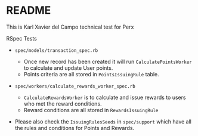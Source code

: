 # README

This is Karl Xavier del Campo technical test for Perx

RSpec Tests

* `spec/models/transaction_spec.rb`
  - Once new record has been created it will run `CalculatePointsWorker` to calculate and update User points.
  - Points criteria are all stored in `PointsIssuingRule` table.

* `spec/workers/calculate_rewards_worker_spec.rb`
  - `CalculateRewardsWorker` is to calculate and issue rewards to users who met the reward conditions.
  - Reward conditions are all stored in `RewardsIssuingRule`
 
* Please also check the `IssuingRulesSeeds` in `spec/support` which have all the rules and conditions for Points and Rewards.
